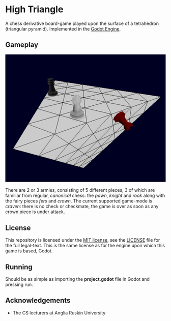 # High Triangle

A chess derivative board-game played upon the surface of a tetrahedron (triangular pyramid). Implemented in the [Godot Engine](https://godotengine.org/).

## Gameplay

![A screenshot](screenshots/screenshot.png)

There are 2 or 3 armies, consisting of 5 different pieces, 3 of which are familiar from regular, _canonical_ chess: the _pawn_, _knight_ and _rook_ along with the fairy pieces _fers_ and _crown_. The current supported game-mode is _craven_: there is no check or checkmate, the game is over as soon as any crown piece is under attack.

## License

This repository is licensed under the [MIT license](https://opensource.org/licenses/MIT), see the [LICENSE](LICENSE) file for the full legal-text. This is the same license as for the engine upon which this game is based, Godot.

## Running

Should be as simple as importing the **project.godot** file in Godot and pressing run.

## Acknowledgements

* The CS lecturers at Anglia Ruskin University
